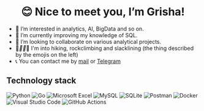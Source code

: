 <h1 align="center">😊 Nice to meet you, I’m Grisha! </h1>

- 👀 I’m interested in analytics, AI, BigData and so on.
- 📘 I’m currently improving my knowledge of SQL.
- 💫 I’m looking to collaborate on various analytical projects.
- 🌲___🚶‍♂️___🌳 I'm into hiking, rockclimbing and slacklining (the thing described by the emojis on the left)
- 📞 You can contact me by [mail](mailto:gulyanchenko@gmail.com) or [Telegram](https://t.me/gri6ri)
## Technology stack
![Python](https://img.shields.io/badge/python-3670A0?style=for-the-badge&logo=python&logoColor=ffdd54) ![Go](https://img.shields.io/badge/go-%2300ADD8.svg?style=for-the-badge&logo=go&logoColor=white) ![Microsoft Excel](https://img.shields.io/badge/Microsoft_Excel-217346?style=for-the-badge&logo=microsoft-excel&logoColor=white) ![MySQL](https://img.shields.io/badge/mysql-4479A1.svg?style=for-the-badge&logo=mysql&logoColor=white) ![SQLite](https://img.shields.io/badge/sqlite-%2307405e.svg?style=for-the-badge&logo=sqlite&logoColor=white) ![Postman](https://img.shields.io/badge/Postman-FF6C37?style=for-the-badge&logo=postman&logoColor=white) ![Docker](https://img.shields.io/badge/docker-%230db7ed.svg?style=for-the-badge&logo=docker&logoColor=white) ![Visual Studio Code](https://img.shields.io/badge/Visual%20Studio%20Code-0078d7.svg?style=for-the-badge&logo=visual-studio-code&logoColor=white) ![GitHub Actions](https://img.shields.io/badge/github%20actions-%232671E5.svg?style=for-the-badge&logo=githubactions&logoColor=white)
<!---
gri6ri/gri6ri is a ✨ special ✨ repository because its `README.md` (this file) appears on your GitHub profile.
You can click the Preview link to take a look at your changes.
--->
